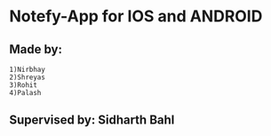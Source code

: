 # Notefy-App for IOS and ANDROID
   ## Made by:
    1)Nirbhay 
    2)Shreyas
    3)Rohit
    4)Palash
    
    
   ## Supervised by: Sidharth Bahl  
